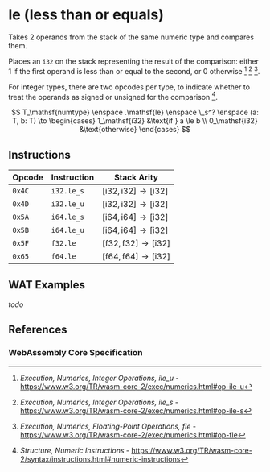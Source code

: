 
# le (less than or equals)

Takes 2 operands from the stack of the same numeric type and compares them.

Places an `i32` on the stack representing the result of the comparison: either 1 if the first operand is less than or equal to the second, or 0 otherwise [^§4.3.2-ile-u] [^§4.3.2-ile-s] [^§4.3.3-fle].

For integer types, there are two opcodes per type, to indicate whether to treat the operands as signed or unsigned for the comparison [^§2.4.1].

$$
T_\mathsf{numtype} \enspace
.\mathsf{le} \enspace \_s^? \enspace (a: T, b: T) \to \begin{cases}
  1_\mathsf{i32} &\text{if } a \le b \\
  0_\mathsf{i32} &\text{otherwise}
\end{cases}
$$



## Instructions

| Opcode | Instruction | Stack Arity |
|--------|-------------|-----------|
| `0x4C` | `i32.le_s`  | $[ \mathsf{i32}, \mathsf{i32} ] \to [ \mathsf{i32} ]$ |
| `0x4D` | `i32.le_u`  | $[ \mathsf{i32}, \mathsf{i32} ] \to [ \mathsf{i32} ]$ |
| `0x5A` | `i64.le_s`  | $[ \mathsf{i64}, \mathsf{i64} ] \to [ \mathsf{i32} ]$ |
| `0x5B` | `i64.le_u`  | $[ \mathsf{i64}, \mathsf{i64} ] \to [ \mathsf{i32} ]$ |
| `0x5F` | `f32.le`    | $[ \mathsf{f32}, \mathsf{f32} ] \to [ \mathsf{i32} ]$ |
| `0x65` | `f64.le`    | $[ \mathsf{f64}, \mathsf{f64} ] \to [ \mathsf{i32} ]$ |



## WAT Examples

_todo_


## References

### WebAssembly Core Specification

[^§2.4.1]: _Structure, Numeric Instructions_ - <https://www.w3.org/TR/wasm-core-2/syntax/instructions.html#numeric-instructions>
[^§4.3.2-ile-u]: _Execution, Numerics, Integer Operations, ile_u_ - <https://www.w3.org/TR/wasm-core-2/exec/numerics.html#op-ile-u>
[^§4.3.2-ile-s]: _Execution, Numerics, Integer Operations, ile_s_ - <https://www.w3.org/TR/wasm-core-2/exec/numerics.html#op-ile-s>
[^§4.3.3-fle]: _Execution, Numerics, Floating-Point Operations, fle_ - <https://www.w3.org/TR/wasm-core-2/exec/numerics.html#op-fle>

